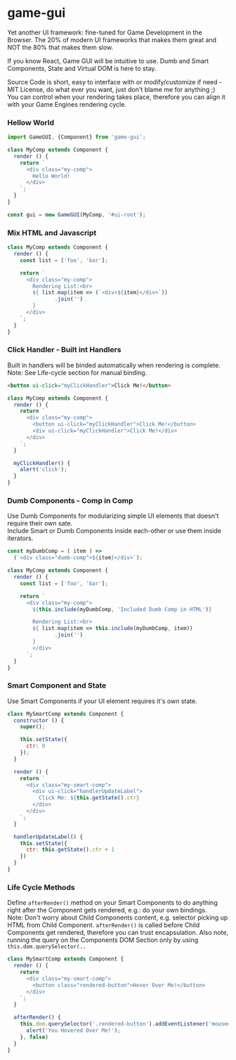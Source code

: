 # game-gui
Yet another UI framework: fine-tuned for Game Development in the Browser. The 20% of modern UI frameworks that makes them great and NOT the 80% that makes them slow.

If you know React, Game GUI will be intuitive to use. 
Dumb and Smart Components, State and Virtual DOM is here to stay.

Source Code is short, easy to interface with or modify/customize if need - MIT License, 
do what ever you want, just don't blame me for anything ;)  
You can control when your rendering takes place, 
therefore you can align it with your Game Engines rendering cycle.

### Hellow World
```javascript
import GameGUI, {Component} from 'game-gui';

class MyComp extends Component {
  render () {
    return `
      <div class="my-comp">
        Hello World!
      </div>
    `;
  }
}

const gui = new GameGUI(MyComp, '#ui-root');
```

### Mix HTML and Javascript
```javascript
class MyComp extends Component {
  render () {
    const list = ['foo', 'bar'];

    return `
      <div class="my-comp">
        Rendering List:<br>
        ${ list.map(item => (`<div>${item}</div>`))
               .join('')
        }
      </div>
    `;
  }
}
```

### Click Handler - Built int Handlers
Built in handlers will be binded automatically when rendering is complete.  
Note: See Life-cycle section for manual binding. 
```html
<button ui-click="myClickHandler">Click Me!</button>
```
```javascript
class MyComp extends Component {
  render () {
    return `
      <div class="my-comp">
        <button ui-click="myClickHandler">Click Me!</button>
        <div ui-click="myClickHandler">Click Me!</div>
      </div>
    `;
  }

  myClickHandler() {
    alert('click');
  }
}
```

### Dumb Components - Comp in Comp
Use Dumb Components for modularizing simple UI elements that doesn't require their own sate.  
Include Smart or Dumb Components inside each-other or use them inside iterators.
```javascript
const myDumbComp = ( item ) =>
  (`<div class="dumb-comp">${item}</div>`);

class MyComp extends Component {
  render () {
    const list = ['foo', 'bar'];

    return `
      <div class="my-comp">
        ${this.include(myDumbComp, 'Included Dumb Comp in HTML')}

        Rendering List:<br>
        ${ list.map(item => this.include(myDumbComp, item))
               .join('')
        }
        </div>
      `;
  }
}
```

### Smart Component and State
Use Smart Components if your UI element requires it's own state.
```javascript
class MySmartComp extends Component {
  constructor () {
    super();

    this.setState({
      ctr: 0
    });
  }

  render () {
    return `
      <div class="my-smart-comp">
        <div ui-click="handlerUpdateLabel">
          Click Me: ${this.getState().ctr}
        </div>
      </div>
    `;
  }

  handlerUpdateLabel() {
    this.setState({
      ctr: this.getState().ctr + 1
    })
  }
}
```

### Life Cycle Methods
Define ```afterRender()``` method on your Smart Components to do anything right after the Component gets rendered, e.g.: do your own bindings.  
Note: Don't worry about Child Components content, e.g. selector picking up HTML from Child Component. 
```afterRender()``` is called before Child Components get rendered, therefore you can trust encapsulation.
Also note, running the query on the Components DOM Section only by using ```this.dom.querySelector(..```  
```javascript
class MySmartComp extends Component {
  render () {
    return `
      <div class="my-smart-comp">
        <button class="rendered-button">Hover Over Me!</button>
      </div>
    `;
  }

  afterRender() {
    this.dom.querySelector('.rendered-button').addEventListener('mouseover', () => {
      alert('You Hovered Over Me!');
    }, false)
  }
}
```